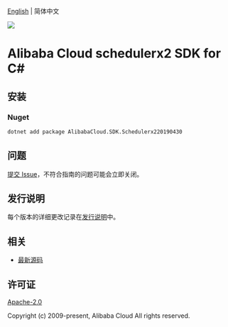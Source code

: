 [English](README.md) | 简体中文

![](https://aliyunsdk-pages.alicdn.com/icons/AlibabaCloud.svg)

# Alibaba Cloud schedulerx2 SDK for C#

## 安装

### Nuget

```bash
dotnet add package AlibabaCloud.SDK.Schedulerx220190430
```

## 问题

[提交 Issue](https://github.com/aliyun/alibabacloud-csharp-sdk/issues/new)，不符合指南的问题可能会立即关闭。

## 发行说明

每个版本的详细更改记录在[发行说明](./ChangeLog.md)中。

## 相关

* [最新源码](https://github.com/aliyun/alibabacloud-csharp-sdk/)

## 许可证

[Apache-2.0](http://www.apache.org/licenses/LICENSE-2.0)

Copyright (c) 2009-present, Alibaba Cloud All rights reserved.
